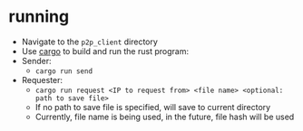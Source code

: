 # running

- Navigate to the ```p2p_client``` directory
- Use [cargo](https://doc.rust-lang.org/book/ch01-03-hello-cargo.html#building-and-running-a-cargo-project) to build and run the rust program:
- Sender:
  - `cargo run send`
- Requester:
  - `cargo run request <IP to request from> <file name> <optional: path to save file>`
  - If no path to save file is specified, will save to current directory
  - Currently, file name is being used, in the future, file hash will be used